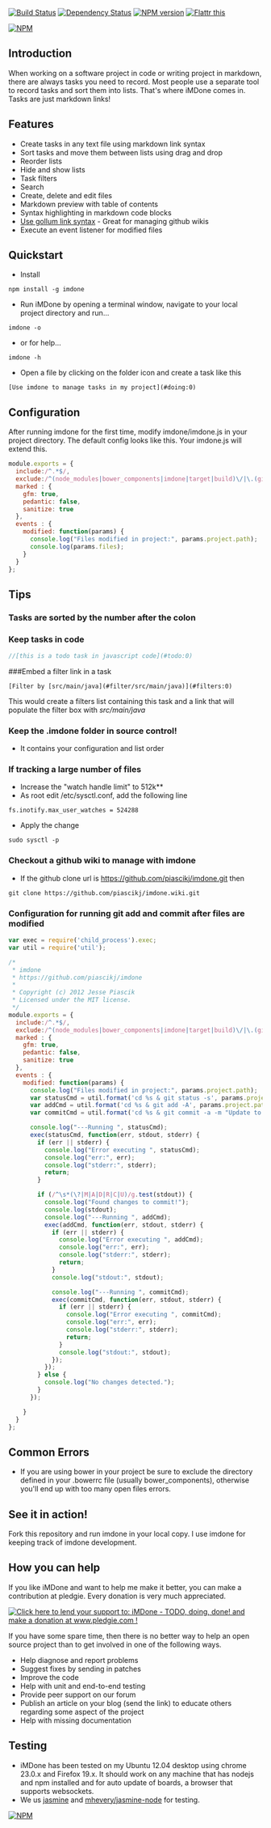 [![Build Status](https://travis-ci.org/piascikj/imdone.png?branch=master)](https://travis-ci.org/piascikj/imdone)
[![Dependency Status](https://gemnasium.com/piascikj/imdone.png)](https://gemnasium.com/piascikj/imdone)
[![NPM version](https://badge.fury.io/js/imdone.png)](https://npmjs.org/package/imdone)
[![Flattr this](http://api.flattr.com/button/flattr-badge-large.png)](http://flattr.com/thing/1286067/iMDone)

[![NPM](https://nodei.co/npm/imdone.png?downloads=true&stars=true)](https://nodei.co/npm/imdone/)

Introduction
----
When working on a software project in code or writing project in markdown, there are always tasks you need to record.
Most people use a separate tool to record tasks and sort them into lists.
That's where iMDone comes in.  Tasks are just markdown links!

Features
----
- Create tasks in any text file using markdown link syntax
- Sort tasks and move them between lists using drag and drop
- Reorder lists
- Hide and show lists
- Task filters
- Search
- Create, delete and edit files
- Markdown preview with table of contents
- Syntax highlighting in markdown code blocks 
- [Use gollum link syntax](https://github.com/gollum/gollum/wiki#page-links) - Great for managing github wikis
- Execute an event listener for modified files

Quickstart
----
- Install
```
npm install -g imdone
```
- Run iMDone by opening a terminal window, navigate to your local project directory and run...
```
imdone -o
```
- or for help...
```
imdone -h
```
- Open a file by clicking on the folder icon and create a task like this
```
[Use imdone to manage tasks in my project](#doing:0)
```

Configuration
----
After running imdone for the first time, modify imdone/imdone.js in your project directory.  The default config looks like this.  Your imdone.js will extend this.
```javascript
module.exports = {
  include:/^.*$/,
  exclude:/^(node_modules|bower_components|imdone|target|build)\/|\.(git|svn|imdone)|\~$|\.(jpg|png|gif|swp|ttf|otf)$/,
  marked : {
    gfm: true,
    pedantic: false,
    sanitize: true
  },
  events : {
    modified: function(params) {
      console.log("Files modified in project:", params.project.path);
      console.log(params.files);
    }
  }
};
```

Tips
----
### Tasks are sorted by the number after the colon
### Keep tasks in code  
```javascript
//[this is a todo task in javascript code](#todo:0)
```

###Embed a filter link in a task
```
[Filter by [src/main/java](#filter/src/main/java)](#filters:0)
```  
This would create a filters list containing this task and a link that will populate the filter box with *src/main/java*

### Keep the .imdone folder in source control!
- It contains your configuration and list order

### If tracking a large number of files
  - Increase the "watch handle limit" to 512k**
  - As root edit /etc/sysctl.conf, add the following line
```
fs.inotify.max_user_watches = 524288
```
  - Apply the change
```
sudo sysctl -p
```

### Checkout a github wiki to manage with imdone
  - If the github clone url is https://github.com/piascikj/imdone.git then
```
git clone https://github.com/piascikj/imdone.wiki.git
```

### Configuration for running git add and commit after files are modified
```javascript
var exec = require('child_process').exec;
var util = require('util');

/*
 * imdone
 * https://github.com/piascikj/imdone
 *
 * Copyright (c) 2012 Jesse Piascik
 * Licensed under the MIT license.
 */
module.exports = {
  include:/^.*$/,
  exclude:/^(node_modules|bower_components|imdone|target|build)\/|\.(git|svn|imdone)|\~$|\.(jpg|png|gif|swp|ttf|otf)$/,
  marked : {
    gfm: true,
    pedantic: false,
    sanitize: true
  },
  events : {
    modified: function(params) {
      console.log("Files modified in project:", params.project.path);
      var statusCmd = util.format('cd %s & git status -s', params.project.path);
      var addCmd = util.format('cd %s & git add -A', params.project.path);
      var commitCmd = util.format('cd %s & git commit -a -m "Update to notes from imdone"', params.project.path);

      console.log("---Running ", statusCmd);
      exec(statusCmd, function(err, stdout, stderr) {
        if (err || stderr) {
          console.log("Error executing ", statusCmd);
          console.log("err:", err);
          console.log("stderr:", stderr);
          return;
        }

        if (/^\s*(\?|M|A|D|R|C|U)/g.test(stdout)) {
          console.log("Found changes to commit!");
          console.log(stdout);
          console.log("---Running ", addCmd);
          exec(addCmd, function(err, stdout, stderr) {
            if (err || stderr) {
              console.log("Error executing ", addCmd);
              console.log("err:", err);
              console.log("stderr:", stderr);
              return;
            }
            console.log("stdout:", stdout);

            console.log("---Running ", commitCmd);
            exec(commitCmd, function(err, stdout, stderr) {
              if (err || stderr) {
                console.log("Error executing ", commitCmd);
                console.log("err:", err);
                console.log("stderr:", stderr);
                return;
              }
              console.log("stdout:", stdout);
            });
          });
        } else {
          console.log("No changes detected.");
        }
      });

    }
  }
};
```

Common Errors
----
- If you are using bower in your project be sure to exclude the directory defined in your .bowerrc file (usually bower_components), otherwise you'll end up with too many open files errors.

See it in action!
----
Fork this repository and run imdone in your local copy.  I use imdone for keeping track of imdone development.

How you can help
----
If you like iMDone and want to help me make it better, you can make a contribution at pledgie.  Every donation is very much appreciated.  

<a href='http://www.pledgie.com/campaigns/19536'><img alt='Click here to lend your support to: iMDone - TODO, doing, done! and make a donation at www.pledgie.com !' src='http://www.pledgie.com/campaigns/19536.png?skin_name=chrome' border='0' /></a>

If you have some spare time, then there is no better way to help an open source project than to get involved in one of the following ways.

- Help diagnose and report problems
- Suggest fixes by sending in patches
- Improve the code
- Help with unit and end-to-end testing
- Provide peer support on our forum
- Publish an article on your blog (send the link) to educate others regarding some aspect of the project
- Help with missing documentation

Testing
----
- iMDone has been tested on my Ubuntu 12.04 desktop using chrome 23.0.x and Firefox 19.x.  It should work on any machine that has nodejs and npm installed and for auto update of boards, a browser that supports websockets.
- We us [jasmine](http://pivotal.github.io/jasmine/) and [mhevery/jasmine-node](https://github.com/mhevery/jasmine-node) for testing.

[![NPM](https://nodei.co/npm-dl/imdone.png?months=3)](https://nodei.co/npm-dl/imdone/)
